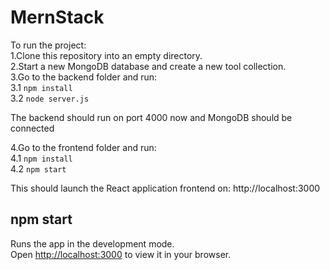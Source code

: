 # MernStack
To run the project:\
1.Clone this repository into an empty directory.\
2.Start a new MongoDB database and create a new tool collection.\
3.Go to the backend folder and run:\
  3.1 `npm install`\
  3.2 `node server.js`

The backend should run on port 4000 now and MongoDB should be connected

4.Go to the frontend folder and run:\
  4.1 `npm install`\
  4.2 `npm start`

This should launch the React application frontend on: http://localhost:3000 


## npm start 
Runs the app in the development mode.\
Open [http://localhost:3000](http://localhost:3000) to view it in your browser.






